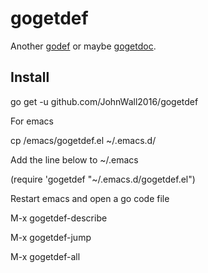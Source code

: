 gogetdef
========

Another [godef] or maybe [gogetdoc].

## Install

go get -u github.com/JohnWall2016/gogetdef

For emacs

cp <gogetdef src dir>/emacs/gogetdef.el ~/.emacs.d/

Add the line below to ~/.emacs

(require 'gogetdef "~/.emacs.d/gogetdef.el")

Restart emacs and open a go code file

M-x gogetdef-describe

M-x gogetdef-jump

M-x gogetdef-all

[godef]: https://github.com/rogpeppe/godef
[gogetdoc]: https://github.com/zmb3/gogetdoc